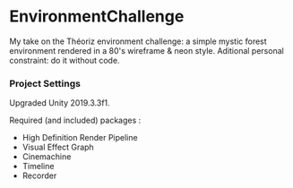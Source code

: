 # EnvironmentChallenge

My take on the Théoriz environment challenge: a simple mystic forest environment rendered in a 80's wireframe & neon style. 
Aditional personal constraint: do it without code.

### Project Settings

Upgraded Unity 2019.3.3f1.

Required (and included) packages :
- High Definition Render Pipeline
- Visual Effect Graph
- Cinemachine
- Timeline
- Recorder